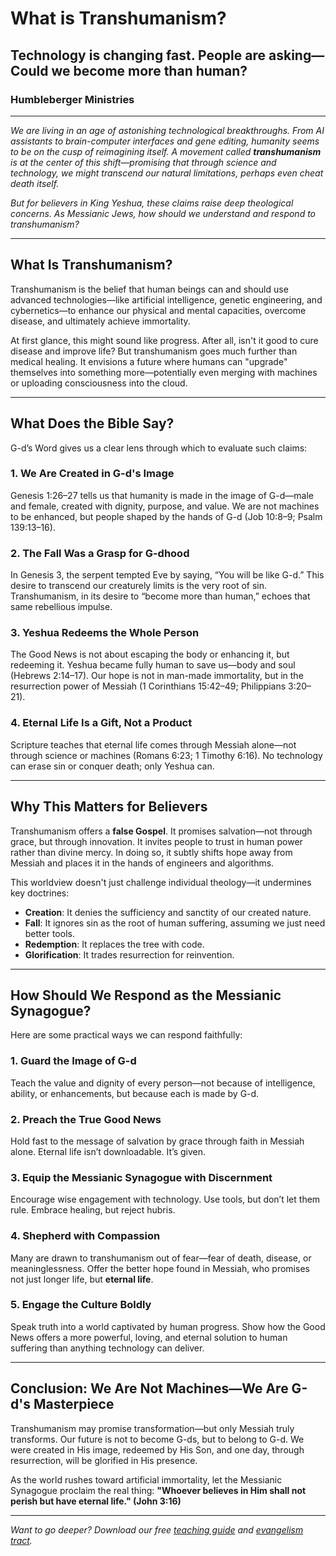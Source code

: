 # What is Transhumanism?

## Technology is changing fast. People are asking—Could we become more than human?

### Humbleberger Ministries

---

_We are living in an age of astonishing technological breakthroughs. From AI assistants to brain-computer interfaces and gene editing, humanity seems to be on the cusp of reimagining itself. A movement called **transhumanism** is at the center of this shift—promising that through science and technology, we might transcend our natural limitations, perhaps even cheat death itself._

_But for believers in King Yeshua, these claims raise deep theological concerns. As Messianic Jews, how should we understand and respond to transhumanism?_

---

## What Is Transhumanism?

Transhumanism is the belief that human beings can and should use advanced technologies—like artificial intelligence, genetic engineering, and cybernetics—to enhance our physical and mental capacities, overcome disease, and ultimately achieve immortality.

At first glance, this might sound like progress. After all, isn't it good to cure disease and improve life? But transhumanism goes much further than medical healing. It envisions a future where humans can "upgrade" themselves into something more—potentially even merging with machines or uploading consciousness into the cloud.

---

## What Does the Bible Say?

G-d’s Word gives us a clear lens through which to evaluate such claims:

### 1. We Are Created in G-d's Image

Genesis 1:26–27 tells us that humanity is made in the image of G-d—male and female, created with dignity, purpose, and value. We are not machines to be enhanced, but people shaped by the hands of G-d (Job 10:8–9; Psalm 139:13–16).

### 2. The Fall Was a Grasp for G-dhood

In Genesis 3, the serpent tempted Eve by saying, “You will be like G-d.” This desire to transcend our creaturely limits is the very root of sin. Transhumanism, in its desire to “become more than human,” echoes that same rebellious impulse.

### 3. Yeshua Redeems the Whole Person

The Good News is not about escaping the body or enhancing it, but redeeming it. Yeshua became fully human to save us—body and soul (Hebrews 2:14–17). Our hope is not in man-made immortality, but in the resurrection power of Messiah (1 Corinthians 15:42–49; Philippians 3:20–21).

### 4. Eternal Life Is a Gift, Not a Product

Scripture teaches that eternal life comes through Messiah alone—not through science or machines (Romans 6:23; 1 Timothy 6:16). No technology can erase sin or conquer death; only Yeshua can.

---

## Why This Matters for Believers

Transhumanism offers a **false Gospel**. It promises salvation—not through grace, but through innovation. It invites people to trust in human power rather than divine mercy. In doing so, it subtly shifts hope away from Messiah and places it in the hands of engineers and algorithms.

This worldview doesn't just challenge individual theology—it undermines key doctrines:

- **Creation**: It denies the sufficiency and sanctity of our created nature.
- **Fall**: It ignores sin as the root of human suffering, assuming we just need better tools.
- **Redemption**: It replaces the tree with code.
- **Glorification**: It trades resurrection for reinvention.

---

## How Should We Respond as the Messianic Synagogue?

Here are some practical ways we can respond faithfully:

### 1. Guard the Image of G-d

Teach the value and dignity of every person—not because of intelligence, ability, or enhancements, but because each is made by G-d.

### 2. Preach the True Good News

Hold fast to the message of salvation by grace through faith in Messiah alone. Eternal life isn’t downloadable. It’s given.

### 3. Equip the Messianic Synagogue with Discernment

Encourage wise engagement with technology. Use tools, but don’t let them rule. Embrace healing, but reject hubris.

### 4. Shepherd with Compassion

Many are drawn to transhumanism out of fear—fear of death, disease, or meaninglessness. Offer the better hope found in Messiah, who promises not just longer life, but **eternal life**.

### 5. Engage the Culture Boldly

Speak truth into a world captivated by human progress. Show how the Good News offers a more powerful, loving, and eternal solution to human suffering than anything technology can deliver.

---

## Conclusion: We Are Not Machines—We Are G-d's Masterpiece

Transhumanism may promise transformation—but only Messiah truly transforms. Our future is not to become G-ds, but to belong to G-d. We were created in His image, redeemed by His Son, and one day, through resurrection, will be glorified in His presence.

As the world rushes toward artificial immortality, let the Messianic Synagogue proclaim the real thing: **"Whoever believes in Him shall not perish but have eternal life." (John 3:16)**

---

_Want to go deeper? Download our free [teaching guide](../../assets/Transhumanism-Teaching-Guide.pdf) and [evangelism tract](../../assets/Transhumanism-Evangelism-Tract.pdf)._
